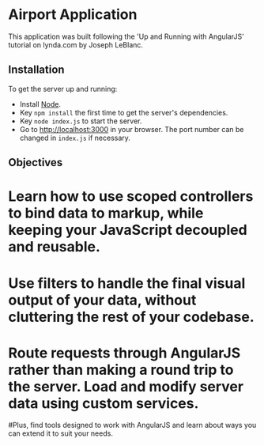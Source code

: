# Airport Application
This application was built following the 'Up and Running with AngularJS' tutorial on lynda.com by Joseph LeBlanc.


## Installation

To get the server up and running:

* Install [Node](http://nodejs.org).
* Key `npm install` the first time to get the server's dependencies.
* Key `node index.js` to start the server.
* Go to [http://localhost:3000](http://localhost:3000) in your browser. The port number can be changed in `index.js` if necessary.

## Objectives

# Learn how to use scoped controllers to bind data to markup, while keeping your JavaScript decoupled and reusable. 
# Use filters to handle the final visual output of your data, without cluttering the rest of your codebase. 
# Route requests through AngularJS rather than making a round trip to the server. Load and modify server data using custom services. 
#Plus, find tools designed to work with AngularJS and learn about ways you can extend it to suit your needs.


